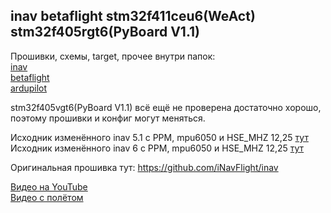 ## inav betaflight stm32f411ceu6(WeAct) stm32f405rgt6(PyBoard V1.1)

Прошивки, схемы, target, прочее внутри папок:  
[inav](./inav)  
[betaflight](./betaflight)  
[ardupilot](./ardupilot)  

stm32f405vgt6(PyBoard V1.1) всё ещё не проверена достаточно хорошо, поэтому прошивки и конфиг могут меняться.

Исходник изменённого inav 5.1 c PPM, mpu6050 и HSE_MHZ 12,25 [тут](./inav/Прошивки/Исходники%20inav-5.1.0-PPM-HSE_12_25/inav-5.1.0-PPM-HSE_12_25)  
Исходник изменённого inav 6 c PPM, mpu6050 и HSE_MHZ 12,25 [тут](https://github.com/p-fpv/inav/releases)

Оригинальная прошивка тут: https://github.com/iNavFlight/inav 

 [Видео на YouTube](https://www.youtube.com/watch?v=FQCMZjob1gc)  
 [Видео с полётом](https://youtu.be/ueY3cfLiaxc)
 
